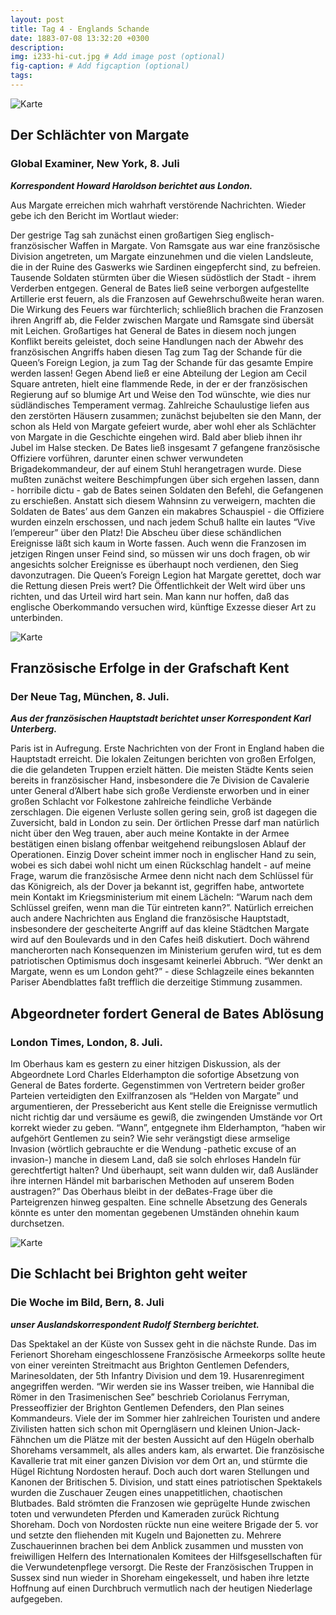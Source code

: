 ```yaml
---
layout: post
title: Tag 4 - Englands Schande
date: 1883-07-08 13:32:20 +0300
description: 
img: i233-hi-cut.jpg # Add image post (optional)
fig-caption: # Add figcaption (optional)
tags: 
---
```


![Karte]({{site.baseurl}}/assets/img/margate7jul.jpg)

## Der Schlächter von Margate

### Global Examiner, New York, 8. Juli

***Korrespondent Howard Haroldson berichtet aus London.***

Aus Margate erreichen mich wahrhaft verstörende Nachrichten. Wieder gebe ich den Bericht im Wortlaut wieder: 

Der gestrige Tag sah zunächst einen großartigen Sieg englisch-französischer Waffen in Margate. Von Ramsgate aus war eine französische Division angetreten, um Margate einzunehmen und die vielen Landsleute, die in der Ruine des Gaswerks wie Sardinen eingepfercht sind, zu befreien. Tausende Soldaten stürmten über die Wiesen südöstlich der Stadt - ihrem Verderben entgegen. General de Bates ließ seine verborgen aufgestellte Artillerie erst feuern, als die Franzosen auf Gewehrschußweite heran waren. Die Wirkung des Feuers war fürchterlich; schließlich brachen die Franzosen ihren Angriff ab, die Felder zwischen Margate und Ramsgate sind übersät mit Leichen. Großartiges hat General de Bates in diesem noch jungen Konflikt bereits geleistet, doch seine Handlungen nach der Abwehr des französischen Angriffs haben diesen Tag zum Tag der Schande für die Queen’s Foreign Legion, ja zum Tag der Schande für das gesamte Empire werden lassen! Gegen Abend ließ er eine Abteilung der Legion am Cecil Square antreten, hielt eine flammende Rede, in der er der französischen Regierung auf so blumige Art und Weise den Tod wünschte, wie dies nur südländisches Temperament vermag. Zahlreiche Schaulustige liefen aus den zerstörten Häusern zusammen; zunächst bejubelten sie den Mann, der schon als Held von Margate gefeiert wurde, aber wohl eher als Schlächter von Margate in die Geschichte eingehen wird. Bald aber blieb ihnen ihr Jubel im Halse stecken. De Bates ließ insgesamt 7 gefangene französische Offiziere vorführen, darunter einen schwer verwundeten Brigadekommandeur, der auf einem Stuhl herangetragen wurde.  Diese mußten zunächst weitere Beschimpfungen über sich ergehen lassen, dann - horribile dictu - gab de Bates seinen Soldaten den Befehl, die Gefangenen zu erschießen. Anstatt sich diesem Wahnsinn zu verweigern, machten die Soldaten de Bates’ aus dem Ganzen ein makabres Schauspiel  - die Offiziere wurden einzeln erschossen, und nach jedem Schuß hallte ein lautes “Vive l’empereur” über den Platz! Die Abscheu über diese schändlichen Ereignisse läßt sich kaum in Worte fassen. Auch wenn die Franzosen im jetzigen Ringen unser Feind sind, so müssen wir uns doch fragen, ob wir angesichts solcher Ereignisse es überhaupt noch verdienen, den Sieg davonzutragen. Die Queen’s Foreign Legion hat Margate gerettet, doch war die Rettung diesen Preis wert? Die Öffentlichkeit der Welt wird über uns richten, und das Urteil wird hart sein. Man kann nur hoffen, daß das englische Oberkommando versuchen wird, künftige Exzesse dieser Art zu unterbinden.

![Karte]({{site.baseurl}}/assets/img/folkestone7jul.jpg)

## Französische Erfolge in der Grafschaft Kent

### Der Neue Tag, München, 8. Juli.

***Aus der französischen Hauptstadt berichtet unser Korrespondent Karl Unterberg.***

Paris ist in Aufregung. Erste Nachrichten von der Front in England haben die Hauptstadt erreicht. Die lokalen Zeitungen berichten von großen Erfolgen, die die gelandeten Truppen erzielt hätten. Die meisten Städte Kents seien bereits in französischer Hand, insbesondere die 7e Division de Cavalerie unter General d’Albert habe sich große Verdienste erworben und in einer großen Schlacht vor Folkestone zahlreiche feindliche Verbände zerschlagen. Die eigenen Verluste sollen gering sein, groß ist dagegen die Zuversicht, bald in London zu sein. Der örtlichen Presse darf man natürlich nicht über den Weg trauen, aber auch meine Kontakte in der Armee bestätigen einen bislang offenbar weitgehend reibungslosen Ablauf der Operationen. Einzig Dover scheint immer noch in englischer Hand zu sein, wobei es sich dabei wohl nicht um einen Rückschlag handelt - auf meine Frage, warum die französische Armee denn nicht nach dem Schlüssel für das Königreich, als der Dover ja bekannt ist, gegriffen habe, antwortete mein Kontakt im Kriegsministerium mit einem Lächeln: “Warum nach dem Schlüssel greifen, wenn man die Tür eintreten kann?”. Natürlich erreichen auch andere Nachrichten aus England die französische Hauptstadt, insbesondere der gescheiterte Angriff auf das kleine Städtchen Margate wird auf den Boulevards und in den Cafes heiß diskutiert. Doch während mancherorten nach Konsequenzen im Ministerium gerufen wird, tut es dem patriotischen Optimismus doch insgesamt keinerlei Abbruch. “Wer denkt an Margate, wenn es um London geht?” - diese Schlagzeile eines bekannten Pariser Abendblattes faßt trefflich die derzeitige Stimmung zusammen.


## Abgeordneter fordert General de Bates Ablösung

### London Times, London, 8. Juli.

Im Oberhaus kam es gestern zu einer hitzigen Diskussion, als der Abgeordnete Lord Charles Elderhampton die sofortige Absetzung von General de Bates forderte. Gegenstimmen von Vertretern beider großer Parteien verteidigten den Exilfranzosen als “Helden von Margate” und argumentieren, der Pressebericht aus Kent stelle die Ereignisse vermutlich nicht richtig dar und versäume es gewiß, die zwingenden Umstände vor Ort korrekt wieder zu geben. “Wann”, entgegnete ihm Elderhampton, “haben wir aufgehört Gentlemen zu sein? Wie sehr verängstigt diese armselige Invasion (wörtlich gebrauchte er die Wendung -pathetic excuse of an invasion-) manche in diesem Land, daß sie solch ehrloses Handeln für gerechtfertigt halten? Und überhaupt, seit wann dulden wir, daß Ausländer ihre internen Händel mit barbarischen Methoden auf unserem Boden austragen?” Das Oberhaus bleibt in der deBates-Frage über die Parteigrenzen hinweg gespalten. Eine schnelle Absetzung des Generals könnte es unter den momentan gegebenen Umständen ohnehin kaum durchsetzen.

![Karte]({{site.baseurl}}/assets/img/brighton7jul.jpg)

## Die Schlacht bei Brighton geht weiter

### Die Woche im Bild, Bern, 8. Juli
***unser Auslandskorrespondent Rudolf Sternberg berichtet.***

Das Spektakel an der Küste von Sussex geht in die nächste Runde. Das im Ferienort Shoreham eingeschlossene Französische Armeekorps sollte heute von einer vereinten Streitmacht aus Brighton Gentlemen Defenders, Marinesoldaten, der 5th Infantry Division und dem 19. Husarenregiment angegriffen werden. “Wir werden sie ins Wasser treiben, wie Hannibal die Römer in den Trasimenischen See” beschrieb Coriolanus Ferryman, Presseoffizier der Brighton Gentlemen Defenders, den Plan seines Kommandeurs. Viele der im Sommer hier zahlreichen Touristen und andere Zivilisten hatten sich schon mit Operngläsern und kleinen Union-Jack-Fähnchen um die Plätze mit der besten Aussicht auf den Hügeln oberhalb Shorehams versammelt, als alles anders kam, als erwartet. Die französische Kavallerie trat mit einer ganzen Division vor dem Ort an, und stürmte die Hügel Richtung Nordosten herauf. Doch auch dort waren Stellungen und Kanonen der Britischen 5. Division, und statt eines patriotischen Spektakels wurden die Zuschauer Zeugen eines unappetitlichen, chaotischen Blutbades. Bald strömten die Franzosen wie geprügelte Hunde zwischen toten und verwundeten Pferden und Kameraden zurück Richtung Shoreham. Doch von Nordosten rückte nun eine weitere Brigade der 5. vor und setzte den fliehenden mit Kugeln und Bajonetten zu. Mehrere Zuschauerinnen brachen bei dem Anblick zusammen und mussten von freiwilligen Helfern des Internationalen Komitees der Hilfsgesellschaften für die Verwundetenpflege versorgt. Die Reste der Französischen Truppen in Sussex sind nun wieder in Shoreham eingekesselt, und haben ihre letzte Hoffnung auf einen Durchbruch vermutlich nach der heutigen Niederlage aufgegeben.

